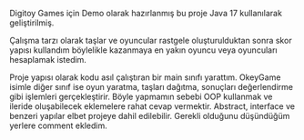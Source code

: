 Digitoy Games için Demo olarak hazırlanmış bu proje Java 17 kullanılarak geliştirilmiş.

Çalışma tarzı olarak taşlar ve oyuncular rastgele oluşturulduktan sonra skor yapısı kullandım böylelikle kazanmaya en yakın oyuncu veya oyuncuları hesaplamak istedim.

Proje yapısı olarak kodu asıl çalıştıran bir main sınıfı yarattım. OkeyGame isimle diğer sınıf ise oyun yaratma, taşları dağıtma, sonuçları değerlendirme gibi işlemleri gerçekleştirir. Böyle yapmamın sebebi OOP kullanmak ve ileride oluşabilecek eklemelere rahat cevap vermektir. Abstract, interface ve benzeri yapılar elbet projeye dahil edilebilir. Gerekli olduğunu düşündüğüm yerlere comment ekledim.
